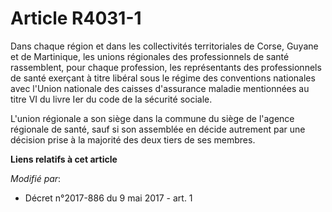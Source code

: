 # Article R4031-1

Dans chaque région et dans les collectivités territoriales de Corse, Guyane et de Martinique, les unions régionales des
professionnels de santé rassemblent, pour chaque profession, les représentants des professionnels de santé exerçant à titre
libéral sous le régime des conventions nationales avec l'Union nationale des caisses d'assurance maladie mentionnées au titre
VI du livre Ier du code de la sécurité sociale.

L'union régionale a son siège dans la commune du siège de l'agence régionale de santé, sauf si son assemblée en décide
autrement par une décision prise à la majorité des deux tiers de ses membres.

**Liens relatifs à cet article**

_Modifié par_:

  - Décret n°2017-886 du 9 mai 2017 - art. 1
